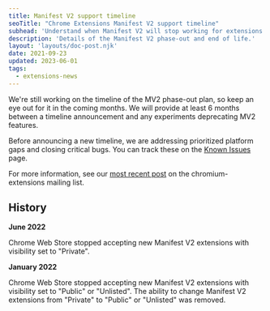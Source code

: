 ```yaml
---
title: Manifest V2 support timeline
seoTitle: "Chrome Extensions Manifest V2 support timeline"
subhead: 'Understand when Manifest V2 will stop working for extensions'
description: 'Details of the Manifest V2 phase-out and end of life.'
layout: 'layouts/doc-post.njk'
date: 2021-09-23
updated: 2023-06-01
tags:
  - extensions-news
---
```


We're still working on the timeline of the MV2 phase-out plan, so keep an eye out for it in the
coming months. We will provide at least 6 months between a timeline announcement and any experiments
deprecating MV2 features.

Before announcing a new timeline, we are addressing prioritized platform gaps and closing critical
bugs. You can track these on the [Known Issues][known-issues] page.

For more information, see our [most recent post][mailing-list-update] on the chromium-extensions
mailing list.

## History

**June 2022**

Chrome Web Store stopped accepting new Manifest V2 extensions with visibility set to "Private".

**January 2022**

Chrome Web Store stopped accepting new Manifest V2 extensions with visibility set
to "Public" or "Unlisted". The ability to change Manifest V2 extensions from "Private" to "Public"
or "Unlisted" was removed.

[mailing-list-update]: https://groups.google.com/a/chromium.org/g/chromium-extensions/c/zQ77HkGmK9E/m/HjaaCIG-BQAJ
[known-issues]: /docs/extensions/migrating/known-issues/
